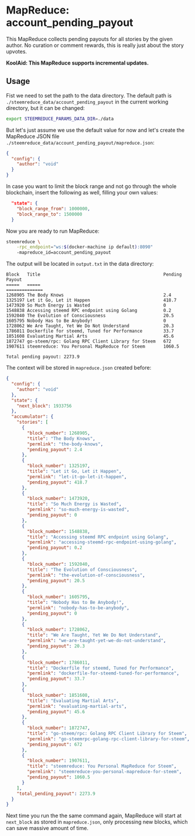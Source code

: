 # MapReduce: account\_pending\_payout

This MapReduce collects pending payouts for all stories by the given author.
No curation or comment rewards, this is really just about the story upvotes.

**KoolAid: This MapReduce supports incremental updates.**

## Usage

Fist we need to set the path to the data directory. The default path is
`./steemreduce_data/account_pending_payout` in the current working directory,
but it can be changed:

```bash
export STEEMREDUCE_PARAMS_DATA_DIR=./data
```

But let's just assume we use the default value for now and let's create
the MapReduce JSON file `./steemreduce_data/account_pending_payout/mapreduce.json`:

```json
{
  "config": {
    "author": "void"
  }
}
```

In case you want to limit the block range and not go through the whole
blockchain, insert the following as well, filling your own values:

```json
  "state": {
    "block_range_from": 1000000,
    "block_range_to": 1500000
  }
```

Now you are ready to run MapReduce:

```bash
steemreduce \
	-rpc_endpoint="ws:$(docker-machine ip default):8090"
	-mapreduce_id=account_pending_payout
```

The output will be located in `output.txt` in the data directory:

```
Block   Title                                               Pending Payout
=====   =====                                               ==============
1268905	The Body Knows                                      2.4
1325197	Let it Go, Let it Happen                            418.7
1473920	So Much Energy is Wasted                            0
1548838	Accessing steemd RPC endpoint using Golang          0.2
1592040	The Evolution of Consciousness                      20.5
1605795	Nobody Has to Be Anybody!                           0
1728062	We Are Taught, Yet We Do Not Understand             20.3
1786011	Dockerfile for steemd, Tuned for Performance        33.7
1851608	Evaluating Martial Arts                             45.6
1872747	go-steem/rpc: Golang RPC Client Library for Steem   672
1907611	steemreduce: You Personal MapReduce for Steem       1060.5

Total pending payout: 2273.9
```

The context will be stored in `mapreduce.json` created before:

```json
{
  "config": {
    "author": "void"
  },
  "state": {
    "next_block": 1933756
  },
  "accumulator": {
    "stories": [
      {
        "block_number": 1268905,
        "title": "The Body Knows",
        "permlink": "the-body-knows",
        "pending_payout": 2.4
      },
      {
        "block_number": 1325197,
        "title": "Let it Go, Let it Happen",
        "permlink": "let-it-go-let-it-happen",
        "pending_payout": 418.7
      },
      {
        "block_number": 1473920,
        "title": "So Much Energy is Wasted",
        "permlink": "so-much-energy-is-wasted",
        "pending_payout": 0
      },
      {
        "block_number": 1548838,
        "title": "Accessing steemd RPC endpoint using Golang",
        "permlink": "accessing-steemd-rpc-endpoint-using-golang",
        "pending_payout": 0.2
      },
      {
        "block_number": 1592040,
        "title": "The Evolution of Consciousness",
        "permlink": "the-evolution-of-consciousness",
        "pending_payout": 20.5
      },
      {
        "block_number": 1605795,
        "title": "Nobody Has to Be Anybody!",
        "permlink": "nobody-has-to-be-anybody",
        "pending_payout": 0
      },
      {
        "block_number": 1728062,
        "title": "We Are Taught, Yet We Do Not Understand",
        "permlink": "we-are-taught-yet-we-do-not-understand",
        "pending_payout": 20.3
      },
      {
        "block_number": 1786011,
        "title": "Dockerfile for steemd, Tuned for Performance",
        "permlink": "dockerfile-for-steemd-tuned-for-performance",
        "pending_payout": 33.7
      },
      {
        "block_number": 1851608,
        "title": "Evaluating Martial Arts",
        "permlink": "evaluating-martial-arts",
        "pending_payout": 45.6
      },
      {
        "block_number": 1872747,
        "title": "go-steem/rpc: Golang RPC Client Library for Steem",
        "permlink": "go-steemrpc-golang-rpc-client-library-for-steem",
        "pending_payout": 672
      },
      {
        "block_number": 1907611,
        "title": "steemreduce: You Personal MapReduce for Steem",
        "permlink": "steemreduce-you-personal-mapreduce-for-steem",
        "pending_payout": 1060.5
      }
    ],
    "total_pending_payout": 2273.9
  }
}
```

Next time you run the the same command again, MapReduce will start at
`next_block` as stored in `mapreduce.json`, only processing new blocks,
which can save massive amount of time.
